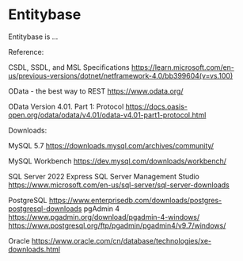 # Entitybase
Entitybase is ...

Reference:

CSDL, SSDL, and MSL Specifications
https://learn.microsoft.com/en-us/previous-versions/dotnet/netframework-4.0/bb399604(v=vs.100)

OData - the best way to REST
https://www.odata.org/

OData Version 4.01. Part 1: Protocol
https://docs.oasis-open.org/odata/odata/v4.01/odata-v4.01-part1-protocol.html


Downloads:

MySQL 5.7
https://downloads.mysql.com/archives/community/

MySQL Workbench
https://dev.mysql.com/downloads/workbench/

SQL Server 2022 Express
SQL Server Management Studio
https://www.microsoft.com/en-us/sql-server/sql-server-downloads

PostgreSQL
https://www.enterprisedb.com/downloads/postgres-postgresql-downloads
pgAdmin 4
https://www.pgadmin.org/download/pgadmin-4-windows/
https://www.postgresql.org/ftp/pgadmin/pgadmin4/v9.7/windows/

Oracle
https://www.oracle.com/cn/database/technologies/xe-downloads.html


